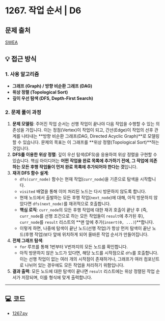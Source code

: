 # 1267. 작업 순서 | D6

## 문제 출처
[SWEA](https://swexpertacademy.com/main/code/problem/problemDetail.do?contestProbId=AV18TrIqIwUCFAZN&categoryId=AV18TrIqIwUCFAZN&categoryType=CODE&problemTitle=1267&orderBy=FIRST_REG_DATETIME&selectCodeLang=ALL&select-1=&pageSize=10&pageIndex=1)


## 💡 접근 방식

### 1. 사용 알고리즘
* **그래프 (Graph) / 방향 비순환 그래프 (DAG)**
* **위상 정렬 (Topological Sort)**
* **깊이 우선 탐색 (DFS, Depth-First Search)**

### 2. 문제 풀이 과정
1.  **문제 모델링**: 주어진 작업 순서는 선행 작업이 끝나야 다음 작업을 수행할 수 있는 의존성을 가집니다. 이는 정점(Vertex)이 작업이 되고, 간선(Edge)이 작업의 선후 관계를 나타내는 **방향 비순환 그래프(DAG, Directed Acyclic Graph)**로 모델링할 수 있습니다. 문제의 목표는 이 그래프를 **위상 정렬(Topological Sort)**하는 것입니다.
2.  **DFS를 이용한 위상 정렬**: 깊이 우선 탐색(DFS)을 응용하여 위상 정렬을 구현할 수 있습니다. 핵심 아이디어는 **어떤 작업을 완료 목록에 추가하기 전에, 그 작업에 의존하는 모든 후행 작업들이 먼저 완료 목록에 추가되어야 한다는 것**입니다.
3.  **재귀 DFS 함수 설계**:
    * `dfs(curr_node)` 함수는 현재 작업(`curr_node`)을 기준으로 탐색을 시작합니다.
    * `visited` 배열을 통해 이미 처리된 노드는 다시 방문하지 않도록 합니다.
    * 현재 노드에서 출발하는 모든 후행 작업(`next_node`)에 대해, 아직 방문하지 않았다면 `dfs(next_node)`를 재귀적으로 호출합니다.
    * **핵심 로직**: `curr_node`의 모든 후행 작업에 대한 재귀 호출이 끝난 후 (즉, `curr_node`를 선행 조건으로 하는 모든 작업들이 `result`에 추가된 후), `curr_node`를 `result` 리스트의 **맨 앞에 추가(`insert(0, ...)`)**합니다.
    * 이렇게 하면, 나중에 탐색이 끝난 노드(선행 작업)가 항상 먼저 탐색이 끝난 노드(후행 작업)보다 앞에 위치하게 되어 올바른 작업 순서가 만들어집니다.
4.  **전체 그래프 탐색**:
    * `for` 루프를 통해 1번부터 V번까지의 모든 노드를 확인합니다.
    * 아직 방문하지 않은 노드가 있다면, 해당 노드를 시작점으로 `dfs`를 호출합니다. 이는 선행 작업이 없는 여러 개의 시작점이 존재하거나, 그래프가 여러 컴포넌트로 나뉘어 있는 경우에도 모든 작업을 처리하기 위함입니다.
5.  **결과 출력**: 모든 노드에 대한 탐색이 끝나면 `result` 리스트에는 위상 정렬된 작업 순서가 저장되며, 이를 형식에 맞게 출력합니다.

---

## 💻 코드
* [1267.py](1267.py)